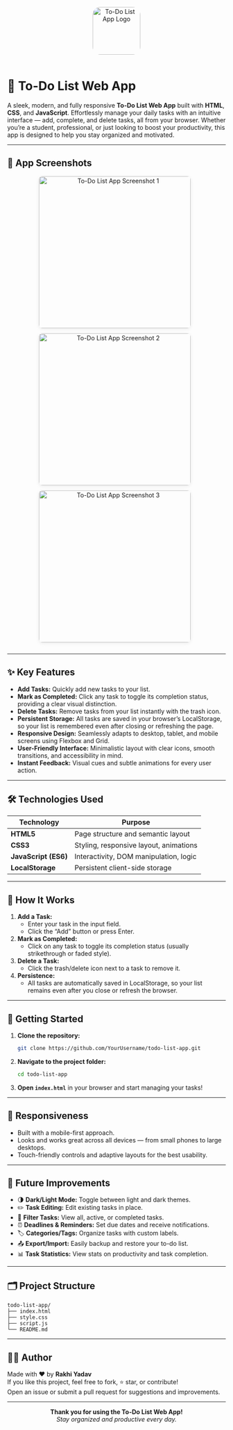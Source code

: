 <p align="center">
  <img src="https://em-content.zobj.net/thumbs/240/apple/354/check-mark-button_2705.png" alt="To-Do List App Logo" width="110" height="110" style="border-radius: 18px; margin-bottom: 16px;"/>
</p>

# 📝 To-Do List Web App

A sleek, modern, and fully responsive **To-Do List Web App** built with **HTML**, **CSS**, and **JavaScript**. Effortlessly manage your daily tasks with an intuitive interface — add, complete, and delete tasks, all from your browser. Whether you’re a student, professional, or just looking to boost your productivity, this app is designed to help you stay organized and motivated.

---

## 📸 App Screenshots

<p align="center">
  <img src="https://github.com/user-attachments/assets/a84ddef4-b3a7-4e33-9efb-41d293f7ad31" width="350" alt="To-Do List App Screenshot 1" style="margin: 0 8px 12px 0; border-radius: 8px; box-shadow: 0 2px 8px rgba(0,0,0,0.08);"/>
  <img src="https://github.com/user-attachments/assets/53669327-b8d8-423b-88c1-f90fe1b992a0" width="350" alt="To-Do List App Screenshot 2" style="margin: 0 8px 12px 0; border-radius: 8px; box-shadow: 0 2px 8px rgba(0,0,0,0.08);"/>
  <img src="https://github.com/user-attachments/assets/5057356f-6c60-4b9b-b179-981e2c4a545f" width="350" alt="To-Do List App Screenshot 3" style="margin: 0 8px 12px 0; border-radius: 8px; box-shadow: 0 2px 8px rgba(0,0,0,0.08);"/>
</p>

---

## ✨ Key Features

- **Add Tasks:** Quickly add new tasks to your list.
- **Mark as Completed:** Click any task to toggle its completion status, providing a clear visual distinction.
- **Delete Tasks:** Remove tasks from your list instantly with the trash icon.
- **Persistent Storage:** All tasks are saved in your browser’s LocalStorage, so your list is remembered even after closing or refreshing the page.
- **Responsive Design:** Seamlessly adapts to desktop, tablet, and mobile screens using Flexbox and Grid.
- **User-Friendly Interface:** Minimalistic layout with clear icons, smooth transitions, and accessibility in mind.
- **Instant Feedback:** Visual cues and subtle animations for every user action.

---

## 🛠️ Technologies Used

| Technology           | Purpose                                   |
|----------------------|-------------------------------------------|
| **HTML5**            | Page structure and semantic layout        |
| **CSS3**             | Styling, responsive layout, animations    |
| **JavaScript (ES6)** | Interactivity, DOM manipulation, logic    |
| **LocalStorage**     | Persistent client-side storage            |

---

## 🧩 How It Works

1. **Add a Task:**  
   - Enter your task in the input field.
   - Click the “Add” button or press Enter.
2. **Mark as Completed:**  
   - Click on any task to toggle its completion status (usually strikethrough or faded style).
3. **Delete a Task:**  
   - Click the trash/delete icon next to a task to remove it.
4. **Persistence:**  
   - All tasks are automatically saved in LocalStorage, so your list remains even after you close or refresh the browser.

---

## 🚀 Getting Started

1. **Clone the repository:**
   ```bash
   git clone https://github.com/YourUsername/todo-list-app.git
   ```
2. **Navigate to the project folder:**
   ```bash
   cd todo-list-app
   ```
3. **Open `index.html`** in your browser and start managing your tasks!

---

## 📱 Responsiveness

- Built with a mobile-first approach.
- Looks and works great across all devices — from small phones to large desktops.
- Touch-friendly controls and adaptive layouts for the best usability.

---

## 🚧 Future Improvements

- 🌗 **Dark/Light Mode:** Toggle between light and dark themes.
- ✏️ **Task Editing:** Edit existing tasks in place.
- 🔎 **Filter Tasks:** View all, active, or completed tasks.
- ⏰ **Deadlines & Reminders:** Set due dates and receive notifications.
- 🏷️ **Categories/Tags:** Organize tasks with custom labels.
- 📤 **Export/Import:** Easily backup and restore your to-do list.
- 📊 **Task Statistics:** View stats on productivity and task completion.

---

## 🗂️ Project Structure

```
todo-list-app/
├── index.html
├── style.css
├── script.js
└── README.md
```

---

## 👩‍💻 Author

Made with ❤️ by **Rakhi Yadav**  
If you like this project, feel free to fork, ⭐ star, or contribute!  
Open an issue or submit a pull request for suggestions and improvements.

---

<p align="center">
  <b>Thank you for using the To-Do List Web App!</b><br>
  <i>Stay organized and productive every day.</i>
</p>
